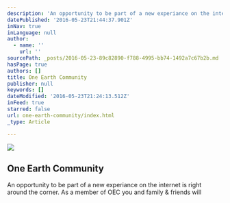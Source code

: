 ```yaml
---
description: 'An opportunity to be part of a new experiance on the internet is right around the corner. As a member of OEC you and family & friends will '
datePublished: '2016-05-23T21:44:37.901Z'
inNav: true
inLanguage: null
author:
  - name: ''
    url: ''
sourcePath: _posts/2016-05-23-89c82890-f788-4995-bb74-1492a7c67b2b.md
hasPage: true
authors: []
title: One Earth Community
publisher: null
keywords: []
dateModified: '2016-05-23T21:24:13.512Z'
inFeed: true
starred: false
url: one-earth-community/index.html
_type: Article

---
```

![](https://s3-us-west-2.amazonaws.com/the-grid-img/p/8940813e65542cbe8bcaa05a4e22761c1171fa4e.png)

## One Earth Community

An opportunity to be part of a new experiance on the internet is right around the corner. As a member of OEC you and family & friends will